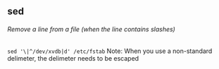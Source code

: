 ## sed

###### Remove a line from a file (when the line contains slashes)
  `sed '\|^/dev/xvdb|d' /etc/fstab`
  Note: When you use a non-standard delimeter, the delimeter needs to be escaped

